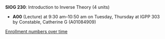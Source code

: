 **SIOG 230**: Introduction to Inverse Theory (4 units)

- **A00** (Lecture) at 9:30 am–10:50 am on Tuesday, Thursday at IGPP 303 by Constable, Catherine G (A01084909)

[Enrollment numbers over time](./SIOG230.tsv)
